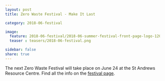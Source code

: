 ```yaml
---
layout: post
title: Zero Waste Festival - Make It Last

category: 2018-06-festival

image:
  feature: 2018-06-festival/2018-06-summer-festival-front-page-logo-1200x375.png
  teaser : teasers/2018-06-festival.png

sidebar: false
share: true
---
```


The next Zero Waste Festival will take place on June 24 at the St Andrews Resource Centre. Find all the info on the [festival page](/index).
